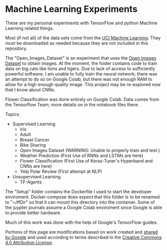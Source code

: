 # Machine Learning Experiments

These are my personal experiments with TensorFlow and python Machine Learning related things.

Most (if not all) of the data sets come from the [UCI Machine Learning](https://archive.ics.uci.edu/ml/index.php). They must be downloaded as needed because they are not included in this repository.

The "Open_Images_Dataset" is an experiment that uses the [Open Images Dataset](https://storage.googleapis.com/openimages/web/index.html) to obtain images. At the moment, the folder contains code to train data on big cats like lions and tigers. Due to lack of access to sufficiently powerful software, I am unable to fully train the neural network; there was an attempt to do so on Google Colab, but there was not enough RAM to allow for a high enough quality image. This project may be re-explored now that I know about CNNs.

Flower Classification was done entirely on Google Colab. Data comes from the Tensorflow Team; more details on in the notebook files there.

Topics:

- Supervised Learning
  - Iris
  - Adult
  - Breast Cancer
  - Bike Sharing
  - Open Images Dataset (WARNING: Unable to properly train and test.)
  - Weather Prediction (First Use of RNNs and LSTMs are here)
  - Flower Classification (First Use of Keras-Tuner's Hyperband and CNNs are here)
  - Yelp Polar Review (First attempt at NLP)
- Unsupervised Learning
  - TF-Agents

The "Setup" folder contains the Dockerfile I used to start the developer enviroment. Docker-compose does expect that this folder is to be renamed to "~/tfDir" so that it can mount this directory into the container. Some of the juypter journals assume a Google Colab enviroment
since Google is able to provide better hardware.

Much of this work was done with the help of Google's TensorFlow guides.

Portions of this page are modifications based on work created and [shared by Google](https://developers.google.com/readme/policies) and used according to terms described in the [Creative Commons 4.0 Attribution License](https://creativecommons.org/licenses/by/4.0/).
